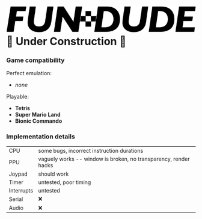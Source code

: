 # ![FUN DUDE](src/web/logo.svg) <br> 🚧 Under Construction 🚧

### Game compatibility

Perfect emulation:
- _none_

Playable:
- **Tetris**
- **Super Mario Land**
- **Bionic Commando**

### Implementation details

| | |
|-|-|
| CPU | some bugs, incorrect instruction durations |
| PPU | vaguely works -- window is broken, no transparency, render hacks |
| Joypad | should work |
| Timer | untested, poor timing |
| Interrupts | untested |
| Serial | ❌ |
| Audio | ❌ |
